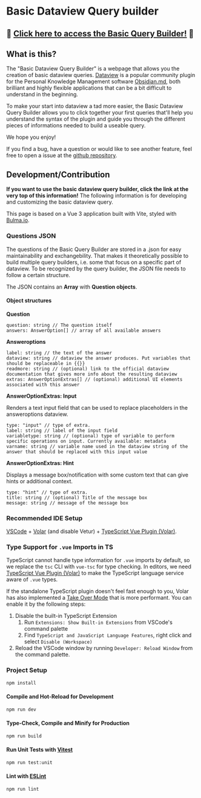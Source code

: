 # Basic Dataview Query builder

## 🧱 [Click here to access the Basic Query Builder!](https://s-blu.github.io/basic-dataview-query-builder/) 🧱 

## What is this?

The "Basic Dataview Query Builder" is a webpage that allows you the creation of basic dataview queries. [Dataview](https://blacksmithgu.github.io/obsidian-dataview/) is a popular community plugin for the Personal Knowledge Management software [Obsidian.md](https://obsidian.md/), both brilliant and highly flexible applications that can be a bit difficult to understand in the beginning.

To make your start into dataview a tad more easier, the Basic Dataview Query Builder allows you to click together your first queries that'll help you understand the syntax of the plugin and guide you through the different pieces of informations needed to build a useable query.

We hope you enjoy!

If you find a bug, have a question or would like to see another feature, feel free to open a issue at the [github repository](https://github.com/s-blu/basic-dataview-query-builder).

## Development/Contribution

**If you want to use the basic dataview query builder, click the link at the very top of this information!** The following information is for developing and customizing the basic dataview query.

This page is based on a Vue 3 application built with Vite, styled with [Bulma.io](https://bulma.io). 

### Questions JSON

The questions of the Basic Query Builder are stored in a .json for easy maintainability and exchangebility. That makes it theoretically possible to build multiple query builders, i.e. some that focus on a specific part of dataview. To be recognized by the query builder, the JSON file needs to follow a certain structure.

The JSON contains an **Array** with **Question objects**.

#### Object structures 

**Question**
```
question: string // The question itself
answers: AnswerOption[] // array of all available answers
```

**Answeroptions**

```
label: string // the text of the answer
dataview: string // dataview the answer produces. Put variables that should be replaceable in {{}}
readmore: string // (optional) link to the official dataview documentation that gives more info about the resulting dataview
extras: AnswerOptionExtras[] // (optional) additional UI elements associated with this answer
```

**AnswerOptionExtras: Input**

Renders a text input field that can be used to replace placeholders in the answeroptions dataview.

```
type: "input" // type of extra. 
label: string // label of the input field
variabletype: string // (optional) type of variable to perform specific operations on input. Currently available: metadata
varname: string // variable name used in the dataview string of the answer that should be replaced with this input value
```

**AnswerOptionExtras: Hint**

Displays a message box/notification with some custom text that can give hints or additional context.

```
type: "hint" // type of extra. 
title: string // (optional) Title of the message box
message: string // message of the message box
```


### Recommended IDE Setup

[VSCode](https://code.visualstudio.com/) + [Volar](https://marketplace.visualstudio.com/items?itemName=Vue.volar) (and disable Vetur) + [TypeScript Vue Plugin (Volar)](https://marketplace.visualstudio.com/items?itemName=Vue.vscode-typescript-vue-plugin).

### Type Support for `.vue` Imports in TS

TypeScript cannot handle type information for `.vue` imports by default, so we replace the `tsc` CLI with `vue-tsc` for type checking. In editors, we need [TypeScript Vue Plugin (Volar)](https://marketplace.visualstudio.com/items?itemName=Vue.vscode-typescript-vue-plugin) to make the TypeScript language service aware of `.vue` types.

If the standalone TypeScript plugin doesn't feel fast enough to you, Volar has also implemented a [Take Over Mode](https://github.com/johnsoncodehk/volar/discussions/471#discussioncomment-1361669) that is more performant. You can enable it by the following steps:

1. Disable the built-in TypeScript Extension
    1) Run `Extensions: Show Built-in Extensions` from VSCode's command palette
    2) Find `TypeScript and JavaScript Language Features`, right click and select `Disable (Workspace)`
2. Reload the VSCode window by running `Developer: Reload Window` from the command palette.


### Project Setup

```sh
npm install
```

#### Compile and Hot-Reload for Development

```sh
npm run dev
```

#### Type-Check, Compile and Minify for Production

```sh
npm run build
```

#### Run Unit Tests with [Vitest](https://vitest.dev/)

```sh
npm run test:unit
```

#### Lint with [ESLint](https://eslint.org/)

```sh
npm run lint
```
